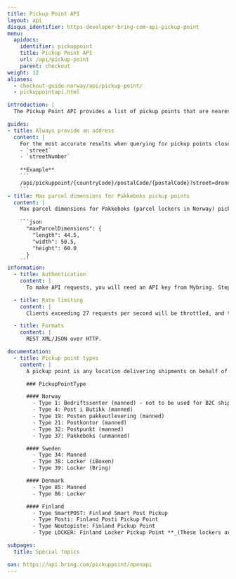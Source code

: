 ```yaml
---
title: Pickup Point API
layout: api
disqus_identifier: https-developer-bring-com-api-pickup-point
menu:
  apidocs:
    identifier: pickuppoint
    title: Pickup Point API
    url: /api/pickup-point
    parent: checkout
weight: 12
aliases:
  - checkout-guide-norway/api/pickup-point/
  - pickuppointapi.html

introduction: |
  The Pickup Point API provides a list of pickup points that are nearest to a given location, in order for end customers to choose their preferred pickup point in your checkout. The API supports both manned pickup points and parcel lockers in Norway, Sweden, Denmark and Finland. Pickup points are sorted by driving time by car (source: Google). When driving times are unavailable (e.g. due to separation by sea), they are sorted by aerial distance.

guides:
- title: Always provide an address
  content: |
    For the most accurate results when querying for pickup points close to a postal code, we **STRONGLY** recommend providing the recipient's address when using the API. This is achieved by adding the following query parameters to the request:
    - `street`
    - `streetNumber`
  
    **Example**
    ```
    /api/pickuppoint/{countryCode}/postalCode/{postalCode}?street=dronningens gate&streetNumber=10
    ```
- title: Max parcel dimensions for Pakkeboks pickup points
  content: |
    Max parcel dimensions for Pakkeboks (parcel lockers in Norway) pickup points can now be used to filter out pickup points based on parcel size on the client side, and thus preventing failed bookings during checkout. JSON field:
    
    ```json
      "maxParcelDimensions": {
        "length": 44.5,
        "width": 50.5,
        "height": 60.0
      }
    ```
information:
  - title: Authentication
    content: |
      To make API requests, you will need an API key from Mybring. Steps for getting a key and description of headers can be found on the general API [Getting Started / Authentication](/api/#authentication) page.

  - title: Rate limiting
    content: |
      Clients exceeding 27 requests per second will be throttled, and the response will contain http status code 429. If you have a use case requiring rates above the limit, please contact developer-booking@bring.com for assistance.

  - title: Formats
    content: |
      REST XML/JSON over HTTP.

documentation:
  - title: Pickup point types
    content: |
      A pickup point is any location delivering shipments on behalf of Bring and Posten, such as post offices, selected grocery stores, lockers.

      ### PickupPointType

      #### Norway
        - Type 1: Bedriftssenter (manned) - not to be used for B2C shipments
        - Type 4: Post i Butikk (manned)
        - Type 19: Posten pakkeutlevering (manned)
        - Type 21: Postkontor (manned)
        - Type 32: Postpunkt (manned)
        - Type 37: Pakkeboks (unmanned)

      #### Sweden
        - Type 34: Manned
        - Type 38: Locker (iBoxen)
        - Type 39: Locker (Bring)

      #### Denmark
        - Type 85: Manned
        - Type 86: Locker

      #### Finland
        - Type SmartPOST: Finland Smart Post Pickup
        - Type Posti: Finland Posti Pickup Point
        - Type Noutopiste: Finland Pickup Point
        - Type LOCKER: Finland Locker Pickup Point **_(These lockers are placed inside buildings only accessible to the residents and workers in the building)_**

subpages:
  title: Special topics

oas: https://api.bring.com/pickuppoint/openapi
---
```

